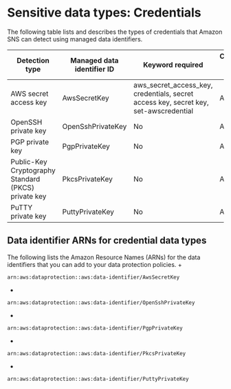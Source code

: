 # Sensitive data types: Credentials<a name="sns-message-data-protection-sensitive-data-types-credentials"></a>

The following table lists and describes the types of credentials that Amazon SNS can detect using managed data identifiers\.


| Detection type | Managed data identifier ID | Keyword required | Countries and regions | 
| --- | --- | --- | --- | 
| AWS secret access key | AwsSecretKey | aws\_secret\_access\_key, credentials, secret access key, secret key, set\-awscredential |  Any  | 
| OpenSSH private key | OpenSshPrivateKey | No |  Any  | 
| PGP private key | PgpPrivateKey | No |  Any  | 
| Public\-Key Cryptography Standard \(PKCS\) private key | PkcsPrivateKey | No |  Any  | 
| PuTTY private key | PuttyPrivateKey | No |  Any  | 

## Data identifier ARNs for credential data types<a name="sns-message-data-protection-credentials-arns"></a>

The following lists the Amazon Resource Names \(ARNs\) for the data identifiers that you can add to your data protection policies\.
+ 

  ```
  arn:aws:dataprotection::aws:data-identifier/AwsSecretKey
  ```
+ 

  ```
  arn:aws:dataprotection::aws:data-identifier/OpenSshPrivateKey
  ```
+ 

  ```
  arn:aws:dataprotection::aws:data-identifier/PgpPrivateKey
  ```
+ 

  ```
  arn:aws:dataprotection::aws:data-identifier/PkcsPrivateKey
  ```
+ 

  ```
  arn:aws:dataprotection::aws:data-identifier/PuttyPrivateKey
  ```